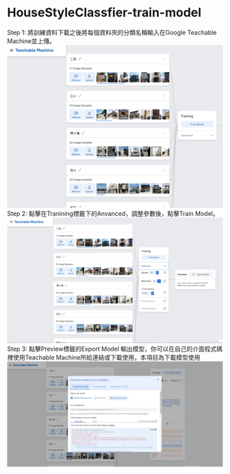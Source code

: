 # HouseStyleClassfier-train-model

Step 1: 將訓練資料下載之後將每個資料夾的分類名稱輸入在Google Teachable Machine並上傳。  
<img src="readme_img/01.JPG" width="1000px"/>  
Step 2: 點擊在Tranining標籤下的Anvanced，調整參數後，點擊Train Model。  
<img src="readme_img/02.JPG" width="1000px"/>  
Step 3: 點擊Preview標籤的Export Model 輸出模型，你可以在自己的介面程式碼裡使用Teachable Machine所給連結或下載使用，本項目為下載模型使用    
<img src="readme_img/03.JPG" width="1000px"/>
